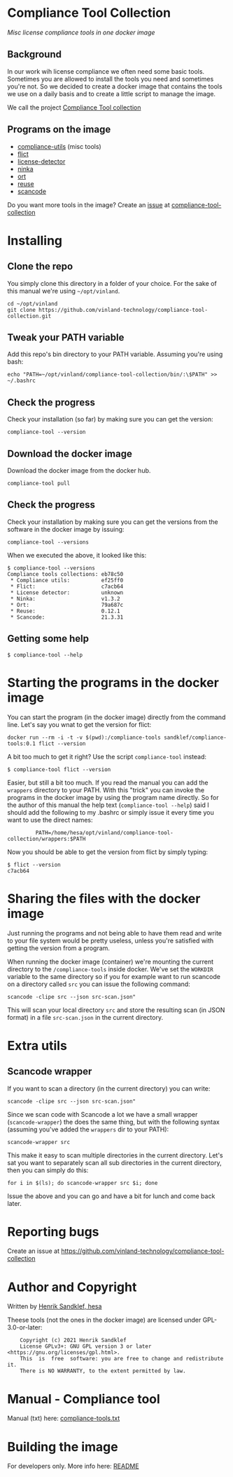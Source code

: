 # Compliance Tool Collection

*Misc license compliance tools in one docker image*

## Background

In our work wih license compliance we often need some basic
tools. Sometimes you are allowed to install the tools you need and
sometimes you're not. So we decided to create a docker image that
contains the tools we use on a daily basis and to create a little
script to manage the image.

We call the project [Compliance Tool collection](https://github.com/vinland-technology/compliance-tool-collection)

## Programs on the image

* [compliance-utils](https://github.com/vinland-technology/compliance-utils) (misc tools)
* [flict](https://github.com/vinland-technology/flict)
* [license-detector](http://github.com/go-enry/go-license-detector)
* [ninka](http://ninka.turingmachine.org/)
* [ort](https://github.com/oss-review-toolkit/ort)
* [reuse](https://reuse.software/)
* [scancode](https://github.com/nexB/scancode-toolkit)

Do you want more tools in the image? Create an [issue](https://github.com/vinland-technology/compliance-tool-collection/issues) at [compliance-tool-collection](https://github.com/vinland-technology/compliance-tool-collection)

# Installing

## Clone the repo

You simply clone this directory in a folder of your choice. For the
sake of this manual we're using ```~/opt/vinland```.

```
cd ~/opt/vinland
git clone https://github.com/vinland-technology/compliance-tool-collection.git
```

## Tweak your PATH variable

Add this repo's bin directory to your PATH variable. Assuming you're using bash:

```
echo "PATH=~/opt/vinland/compliance-tool-collection/bin/:\$PATH" >> ~/.bashrc
```

## Check the progress

Check your installation (so far) by making sure you can get the version:

```
compliance-tool --version
```

## Download the docker image

Download the docker image from the docker hub.

```
compliance-tool pull
```

## Check the progress

Check your installation by making sure you can get the versions from
the software in the docker image by issuing:

```
compliance-tool --versions
```

When we executed the above, it looked like this:

```
$ compliance-tool --versions
Compliance tools collections: eb78c50
 * Compliance utils:          ef25ff0
 * Flict:                     c7acb64
 * License detector:          unknown
 * Ninka:                     v1.3.2
 * Ort:                       79a687c
 * Reuse:                     0.12.1
 * Scancode:                  21.3.31
```

## Getting some help

```
$ compliance-tool --help
```

# Starting the programs in the docker image

You can start the program (in the docker image) directly from the
command line. Let's say you wnat to get the version for flict:

```
docker run --rm -i -t -v $(pwd):/compliance-tools sandklef/compliance-tools:0.1 flict --version
```

A bit too much to get it right? Use the script ```compliance-tool``` instead:

```
$ compliance-tool flict --version
```

Easier, but still a bit too much. If you read the manual you can add
the ```wrappers``` directory to your PATH. With this "trick" you can
invoke the programs in the docker image by using the program name
directly. So for the author of this manual the help text
(```compliance-tool --help```) said I should add the following to my
.bashrc or simply issue it every time you want to use the direct
names:

```
         PATH=/home/hesa/opt/vinland/compliance-tool-collection/wrappers:$PATH
```

Now you should be able to get the version from flict by simply typing:

```
$ flict --version
c7acb64
```

# Sharing the files with the docker image

Just running the programs and not being able to have them read and
write to your file system would be pretty useless, unless you're
satisfied with getting the version from a program.

When running the docker image (container) we're mounting the current
directory to the ```/compliance-tools``` inside docker. We've set the
```WORKDIR``` variable to the same directory so if you for example
want to run scancode on a directory called ```src``` you can issue the
following command:

```
scancode -clipe src --json src-scan.json"
```

This will scan your local directory ```src``` and store the resulting
scan (in JSON format) in a file ```src-scan.json``` in the current
directory.

# Extra utils

## Scancode wrapper

If you want to scan a directory (in the current directory) you can write:

```
scancode -clipe src --json src-scan.json"
```

Since we scan code with Scancode a lot we have a small wrapper
(```scancode-wrapper```) the does the same thing, but with the
following syntax (assuming you've added the ```wrappers``` dir to your
PATH):

```
scancode-wrapper src
```

This make it easy to scan multiple directories in the current
directory. Let's sat you want to separately scan all sub directories
in the current directory, then you can simply do this:

```
for i in $(ls); do scancode-wrapper src $i; done
```

Issue the above and you can go and have a bit for lunch and come back later.

# Reporting bugs

Create an issue at https://github.com/vinland-technology/compliance-tool-collection

# Author and Copyright

Written by [Henrik Sandklef, hesa](https://github.com/hesa)

Theese tools (not the ones in the docker image) are licensed under GPL-3.0-or-later:

```
    Copyright (c) 2021 Henrik Sandklef
    License GPLv3+: GNU GPL version 3 or later <https://gnu.org/licenses/gpl.html>.
    This  is  free  software: you are free to change and redistribute it.  
    There is NO WARRANTY, to the extent permitted by law.
```

# Manual - Compliance tool 

Manual (txt) here: [compliance-tools.txt](doc/compliance-tools.txt)

# Building the image

For developers only. More info here: [README](build/docker/compliance-tools/README.md)


